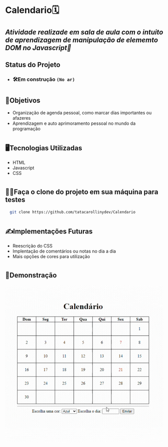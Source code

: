 # Calendario🗓️

## ***Atividade realizade em sala de aula com o intuito de aprendizagem de manipulação de elememto DOM no Javascript📑***
## **Status do Projeto**
- ### 🛠️Em construção ``` (No ar) ```
#
## **📄Objetivos**
- Organização de agenda pessoal, como marcar dias importantes ou afazeres
- Aprendizagem e auto aprimoramento pessoal no mundo da programação
#
## **🖥️Tecnologias Utilizadas**
- HTML
- Javascript
- CSS
# 
## **👨‍💻Faça o clone do projeto em sua máquina para testes**
``` bash
  git clone https://github.com/tatacarollinydev/Calendario
```
#
## **✍️Implementações Futuras**
- Reescrição do CSS
- Implentação de comentários ou notas no dia a dia
- Mais opções de cores para utilização

#
## **👀Demonstração**

![App ScreenShot](https://raw.githubusercontent.com/tatacarollinydev/images-readme/main/Design%20sem%20nome.gif)
